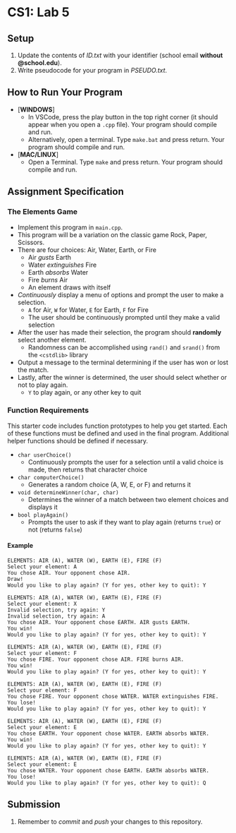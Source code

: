 # CS1: Lab 5

## Setup
1. Update the contents of *ID.txt* with your identifier (school email **without @school.edu**).
2. Write pseudocode for your program in *PSEUDO.txt*.

## How to Run Your Program
* [**WINDOWS**]
   - In VSCode, press the play button in the top right corner (it should appear when you open a `.cpp` file). Your program should compile and run.
   - Alternatively, open a terminal. Type `make.bat` and press return. Your program should compile and run.
* [**MAC/LINUX**]
   - Open a Terminal. Type `make` and press return. Your program should compile and run.

## Assignment Specification
### The Elements Game
* Implement this program in `main.cpp`.
* This program will be a variation on the classic game Rock, Paper, Scissors.
* There are four choices: Air, Water, Earth, or Fire
   - Air *gusts* Earth
   - Water *extinguishes* Fire
   - Earth *absorbs* Water
   - Fire *burns* Air
   - An element draws with itself
* *Continuously* display a menu of options and prompt the user to make a selection.
   - `A` for Air, `W` for Water, `E` for Earth, `F` for Fire
   - The user should be continuously prompted until they make a valid selection
* After the user has made their selection, the program should **randomly** select another element.
   - Randomness can be accomplished using `rand()` and `srand()` from the `<cstdlib>` library
* Output a message to the terminal determining if the user has won or lost the match.
* Lastly, after the winner is determined, the user should select whether or not to play again.
   - `Y` to play again, or any other key to quit

### Function Requirements
This starter code includes function prototypes to help you get started. Each of these functions must be defined and used in the final program. Additional helper functions should be defined if necessary.
* `char userChoice()`
  - Continuously prompts the user for a selection until a valid choice is made, then returns that character choice
* `char computerChoice()`
  - Generates a random choice (A, W, E, or F) and returns it
* `void determineWinner(char, char)`
  - Determines the winner of a match between two element choices and displays it
* `bool playAgain()`
  - Prompts the user to ask if they want to play again (returns `true`) or not (returns `false`)

#### Example
```
ELEMENTS: AIR (A), WATER (W), EARTH (E), FIRE (F)
Select your element: A
You chose AIR. Your opponent chose AIR.
Draw!
Would you like to play again? (Y for yes, other key to quit): Y

ELEMENTS: AIR (A), WATER (W), EARTH (E), FIRE (F)
Select your element: X
Invalid selection, try again: Y
Invalid selection, try again: A
You chose AIR. Your opponent chose EARTH. AIR gusts EARTH.
You win!
Would you like to play again? (Y for yes, other key to quit): Y

ELEMENTS: AIR (A), WATER (W), EARTH (E), FIRE (F)
Select your element: F
You chose FIRE. Your opponent chose AIR. FIRE burns AIR.
You win!
Would you like to play again? (Y for yes, other key to quit): Y

ELEMENTS: AIR (A), WATER (W), EARTH (E), FIRE (F)
Select your element: F
You chose FIRE. Your opponent chose WATER. WATER extinguishes FIRE.
You lose!
Would you like to play again? (Y for yes, other key to quit): Y

ELEMENTS: AIR (A), WATER (W), EARTH (E), FIRE (F)
Select your element: E
You chose EARTH. Your opponent chose WATER. EARTH absorbs WATER.
You win!
Would you like to play again? (Y for yes, other key to quit): Y

ELEMENTS: AIR (A), WATER (W), EARTH (E), FIRE (F)
Select your element: E
You chose WATER. Your opponent chose EARTH. EARTH absorbs WATER.
You lose!
Would you like to play again? (Y for yes, other key to quit): Q
```

## Submission
1. Remember to *commit* and *push* your changes to this repository.
